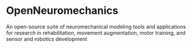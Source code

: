 # OpenNeuromechanics
An open-source suite of neuromechanical modeling tools and applications for research in rehabilitation, movement augmentation, motor training, and sensor and robotics development
